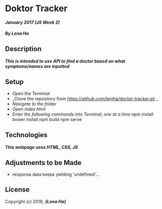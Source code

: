 # Doktor Tracker

#### _January 2017 (JS Week 2)_
#### By _**Lena Ha**_

## Description
#### _This is intended to use API to find a doctor based on what symptoms/names are inputted_


## Setup
* _Open the Terminal_
* _Clone the repository from https://github.com/lenjha/doctor-tracker.git _
* _Navigate to the folder_
* _Open index.html_
* _Enter the following commands into Terminal, one at a time_
  npm install
  bower install
  npm build
  npm serve

## Technologies
#### _This webpage uses HTML, CSS, JS_

## Adjustments to be Made
* response.data keeps yielding 'undefined'...

## License
Copyright (c) 2018, **_{Lena Ha}_**
